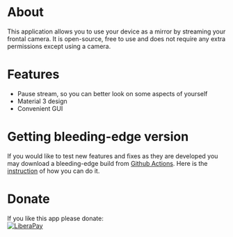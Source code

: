 # About
This application allows you to use your device as a mirror by streaming your frontal camera. It is open-source, free to use and does not require any extra permissions except 
using a camera.

# Features
* Pause stream, so you can better look on some aspects of yourself
* Material 3 design
* Convenient GUI


# Getting bleeding-edge version
If you would like to test new features and fixes as they are developed you may download a bleeding-edge build from [Github Actions](https://github.com/Andrewerr/Mirror/actions). Here is the [instruction](https://docs.github.com/en/actions/managing-workflow-runs/downloading-workflow-artifacts) of how you can do it. 

# Donate
If you like this app please donate:<br>
[![LiberaPay](https://liberapay.com/assets/widgets/donate.svg)](https://liberapay.com/Andrewerr/donate)
